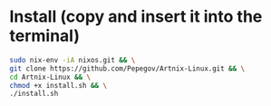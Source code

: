 
# Install (copy and insert it into the terminal)
```bash
sudo nix-env -iA nixos.git && \
git clone https://github.com/Pepegov/Artnix-Linux.git && \
cd Artnix-Linux && \
chmod +x install.sh && \
./install.sh
```
